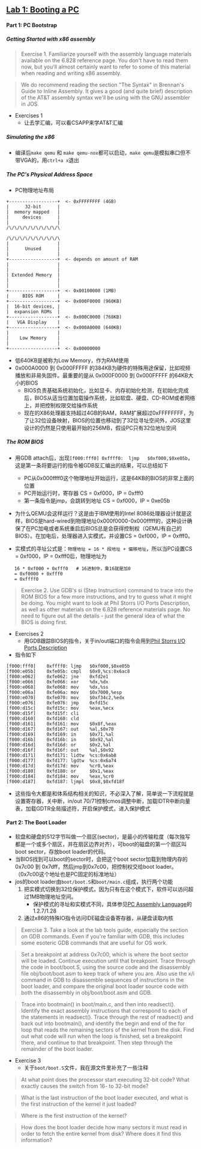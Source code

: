 ## [Lab 1: Booting a PC](https://pdos.csail.mit.edu/6.828/2018/labs/lab1/)

#### Part 1: PC Bootstrap
##### Getting Started with x86 assembly
 
> Exercise 1. Familiarize yourself with the assembly language materials available on the 6.828 reference page. You don't have to read them now, but you'll almost certainly want to refer to some of this material when reading and writing x86 assembly.

> We do recommend reading the section "The Syntax" in Brennan's Guide to Inline Assembly. It gives a good (and quite brief) description of the AT&T assembly syntax we'll be using with the GNU assembler in JOS.

* Exercises 1
    * 让去学汇编，可以看CSAPP来学AT&T汇编

##### Simulating the x86
* 编译后`make qemu` 和 `make qemu-nox`都可以启动，`make qemu`是模拟串口但不带VGA的，用`ctrl+a x`退出

##### The PC's Physical Address Space
* PC物理地址布局
```
+------------------+  <- 0xFFFFFFFF (4GB)
|      32-bit      |
|  memory mapped   |
|     devices      |
|                  |
/\/\/\/\/\/\/\/\/\/\

/\/\/\/\/\/\/\/\/\/\
|                  |
|      Unused      |
|                  |
+------------------+  <- depends on amount of RAM
|                  |
|                  |
| Extended Memory  |
|                  |
|                  |
+------------------+  <- 0x00100000 (1MB)
|     BIOS ROM     |
+------------------+  <- 0x000F0000 (960KB)
|  16-bit devices, |
|  expansion ROMs  |
+------------------+  <- 0x000C0000 (768KB)
|   VGA Display    |
+------------------+  <- 0x000A0000 (640KB)
|                  |
|    Low Memory    |
|                  |
+------------------+  <- 0x00000000
```
* 低640KB是被称为Low Memory，作为RAM使用
* 0x000A0000 到 0x000FFFFF 的384KB为硬件的特殊用途保留，比如视频播放和非易失固件。最重要的是从 0x000F0000 到 0x000FFFFF 的64KB大小的BIOS
    * BIOS负责基础系统初始化，比如显卡、内存初始化检测，在初始化完成后，BIOS从适当位置加载操作系统，比如软盘、硬盘、CD-ROM或者网络上，并把控制权限交给操作系统
    * 现在的X86处理器支持超过4GB的RAM，RAM扩展超过0xFFFFFFFF，为了让32位设备映射，BIOS的位置也移动到了32位寻址空间外，JOS这里设计的仍然是只使用最开始的256MB，假设PC只有32位地址空间

##### The ROM BIOS
* 用GDB attach后，出现`[f000:fff0] 0xffff0:	ljmp   $0xf000,$0xe05b`，这是第一条将要运行的指令被GDB反汇编出的结果，可以总结如下
    * PC从0x000ffff0这个物理地址开始运行，这是64KB的BIOS的非常上面的位置
    * PC开始运行时，寄存器 CS = 0xf000，IP = 0xfff0
    * 第一条指令是jmp，会跳转到地址 CS = 0xf000，IP = 0xe05b

* 为什么QEMU会这样运行？这是由于IBM使用的Intel 8086处理器设计就是这样，BIOS是hard-wired到物理地址0x000f0000-0x000fffff的，这种设计确保了在PC加电或者系统重启后BIOS总是会获得控制权（QEMU有自己的BIOS）。在加电后，处理器进入实模式，并设置CS = 0xf000，IP = 0xfff0。

* 实模式的寻址公式是：`物理地址 = 16 * 段地址 + 偏移地址`，所以当PC设置CS = 0xf000，IP = 0xfff0后，物理地址为
```
   16 * 0xf000 + 0xfff0   # 16进制中，乘16就是加0
   = 0xf0000 + 0xfff0
   = 0xffff0 
```    


> Exercise 2. Use GDB's si (Step Instruction) command to trace into the ROM BIOS for a few more instructions, and try to guess what it might be doing. You might want to look at Phil Storrs I/O Ports Description, as well as other materials on the 6.828 reference materials page. No need to figure out all the details - just the general idea of what the BIOS is doing first.

* Exercises 2
    * 用GDB跟踪BIOS的指令，关于in/out端口的指令会用到[Phil Storrs I/O Ports Description](http://web.archive.org/web/20040404164813/members.iweb.net.au/~pstorr/pcbook/book2/book2.htm)
* 指令如下
``` x86asm
[f000:fff0]    0xffff0: ljmp   $0xf000,$0xe05b
[f000:e05b]    0xfe05b: cmpl   $0x0,%cs:0x6ac8
[f000:e062]    0xfe062: jne    0xfd2e1
[f000:e066]    0xfe066: xor    %dx,%dx
[f000:e068]    0xfe068: mov    %dx,%ss
[f000:e06a]    0xfe06a: mov    $0x7000,%esp
[f000:e070]    0xfe070: mov    $0xf34c2,%edx
[f000:e076]    0xfe076: jmp    0xfd15c
[f000:d15c]    0xfd15c: mov    %eax,%ecx
[f000:d15f]    0xfd15f: cli
[f000:d160]    0xfd160: cld
[f000:d161]    0xfd161: mov    $0x8f,%eax
[f000:d167]    0xfd167: out    %al,$0x70
[f000:d169]    0xfd169: in     $0x71,%al
[f000:d16b]    0xfd16b: in     $0x92,%al
[f000:d16d]    0xfd16d: or     $0x2,%al
[f000:d16f]    0xfd16f: out    %al,$0x92
[f000:d171]    0xfd171: lidtw  %cs:0x6ab8
[f000:d177]    0xfd177: lgdtw  %cs:0x6a74
[f000:d17d]    0xfd17d: mov    %cr0,%eax
[f000:d180]    0xfd180: or     $0x1,%eax
[f000:d184]    0xfd184: mov    %eax,%cr0
[f000:d187]    0xfd187: ljmpl  $0x8,$0xfd18f
```
* 这些指令大都是和体系结构相关的知识，不必深入了解，简单说一下流程就是设置寄存器，关中断，in/out 70/71控制cmos调整中断，加载IDTR中断向量表，加载GDTR全局描述符，开启保护模式，进入保护模式

#### Part 2: The Boot Loader
* 软盘和硬盘的512字节叫做一个扇区(sector)，是最小的传输粒度（每次独写都是一个或多个扇区，并在扇区边界对齐），可boot的磁盘的第一个扇区叫boot sector，存放boot loader的代码。
* 当BIOS找到可以boot的sector时，会把这个boot sector加载到物理内存的 0x7c00 到 0x7dff，然后jmp到0x7c00，把控制权交给boot loader。（0x7c00这个地址也是PC固定的标准地址）
* jos的boot loader由`boot/boot.S`和`boot/main.c`组成，执行两个功能
    1. 把实模式切换到32位保护模式，因为只有在这个模式下，软件可以访问超过1MB物理地址空间。
        * 保护模式的寻址和实模式不同，具体参见[PC Assembly Language](https://pdos.csail.mit.edu/6.828/2018/readings/pcasm-book.pdf)的1.2.7/1.28
    2. 通过x86的特殊IO指令访问IDE磁盘设备寄存器，从硬盘读取内核

> Exercise 3. Take a look at the lab tools guide, especially the section on GDB commands. Even if you're familiar with GDB, this includes some esoteric GDB commands that are useful for OS work.

> Set a breakpoint at address 0x7c00, which is where the boot sector will be loaded. Continue execution until that breakpoint. Trace through the code in boot/boot.S, using the source code and the disassembly file obj/boot/boot.asm to keep track of where you are. Also use the x/i command in GDB to disassemble sequences of instructions in the boot loader, and compare the original boot loader source code with both the disassembly in obj/boot/boot.asm and GDB.

> Trace into bootmain() in boot/main.c, and then into readsect(). Identify the exact assembly instructions that correspond to each of the statements in readsect(). Trace through the rest of readsect() and back out into bootmain(), and identify the begin and end of the for loop that reads the remaining sectors of the kernel from the disk. Find out what code will run when the loop is finished, set a breakpoint there, and continue to that breakpoint. Then step through the remainder of the boot loader.

* Exercise 3
    * 关于`boot/boot.S`文件，我在源文件里补充了一些注释

> At what point does the processor start executing 32-bit code? What exactly causes the switch from 16- to 32-bit mode?

> What is the last instruction of the boot loader executed, and what is the first instruction of the kernel it just loaded?

> Where is the first instruction of the kernel?

> How does the boot loader decide how many sectors it must read in order to fetch the entire kernel from disk? Where does it find this information?
